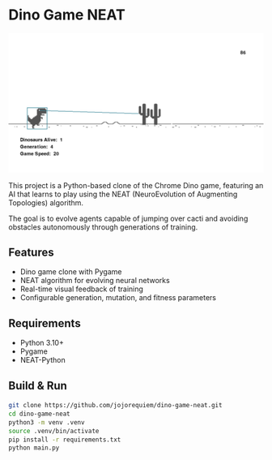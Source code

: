 # Dino Game NEAT

![Banner](Assets/screenshots/banner_1.png)

This project is a Python-based clone of the Chrome Dino game, featuring an AI that learns to play using the NEAT (NeuroEvolution of Augmenting Topologies) algorithm.

The goal is to evolve agents capable of jumping over cacti and avoiding obstacles autonomously through generations of training.

## Features

- Dino game clone with Pygame
- NEAT algorithm for evolving neural networks
- Real-time visual feedback of training
- Configurable generation, mutation, and fitness parameters


## Requirements

- Python 3.10+
- Pygame
- NEAT-Python


## Build & Run

```bash
git clone https://github.com/jojorequiem/dino-game-neat.git
cd dino-game-neat
python3 -m venv .venv
source .venv/bin/activate
pip install -r requirements.txt
python main.py
````

